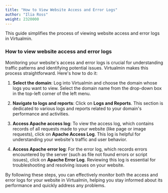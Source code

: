 ```yaml
---
title: "How to View Website Access and Error Logs"
author: "Ilia Ross"
weight: 2320000
---
```


This guide simplifies the process of viewing website access and error logs in Virtualmin.

### How to view website access and error logs

Monitoring your website's access and error logs is crucial for understanding traffic patterns and identifying potential issues. Virtualmin makes this process straightforward. Here's how to do it:

1. **Select the domain**: Log into Virtualmin and choose the domain whose logs you want to view. Select the domain name from the drop-down box in the top-left corner of the left menu.

2. **Navigate to logs and reports**: Click on **Logs and Reports**. This section is dedicated to various logs and reports related to your domain's performance and activities.

3. **Access Apache access log**: To view the access log, which contains records of all requests made to your website (like page or image requests), click on **Apache Access Log**. This log is helpful for understanding your website's traffic and user behavior.

4. **Access Apache error log**: For the error log, which records errors encountered by the server (such as file not found errors or script issues), click on **Apache Error Log**. Reviewing this log is essential for troubleshooting and resolving issues on your website.

By following these steps, you can effectively monitor both the access and error logs for your website in Virtualmin, helping you stay informed about its performance and quickly address any problems.
